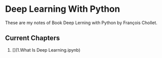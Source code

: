 # Deep Learning With Python
These are my notes of Book Deep Lerning with Python by François Chollet.

## Current Chapters
1. [](1.What Is Deep Learning.ipynb)
